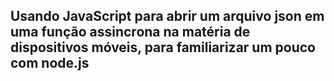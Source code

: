 ## Usando JavaScript para abrir um arquivo json em uma função assincrona na matéria de dispositivos móveis, para familiarizar um pouco com node.js
